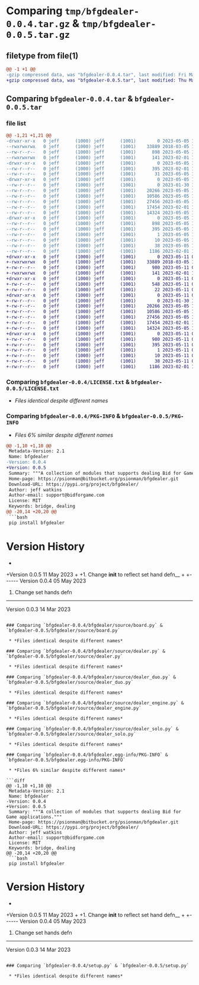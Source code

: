 # Comparing `tmp/bfgdealer-0.0.4.tar.gz` & `tmp/bfgdealer-0.0.5.tar.gz`

## filetype from file(1)

```diff
@@ -1 +1 @@
-gzip compressed data, was "bfgdealer-0.0.4.tar", last modified: Fri May  5 16:15:21 2023, max compression
+gzip compressed data, was "bfgdealer-0.0.5.tar", last modified: Thu May 11 08:39:16 2023, max compression
```

## Comparing `bfgdealer-0.0.4.tar` & `bfgdealer-0.0.5.tar`

### file list

```diff
@@ -1,21 +1,21 @@
-drwxr-xr-x   0 jeff      (1000) jeff      (1001)        0 2023-05-05 16:15:21.921491 bfgdealer-0.0.4/
--rwxrwxrwx   0 jeff      (1000) jeff      (1001)    33889 2018-03-05 16:24:54.000000 bfgdealer-0.0.4/LICENSE.txt
--rw-r--r--   0 jeff      (1000) jeff      (1001)      898 2023-05-05 16:15:21.921491 bfgdealer-0.0.4/PKG-INFO
--rwxrwxrwx   0 jeff      (1000) jeff      (1001)      141 2023-02-01 12:53:56.000000 bfgdealer-0.0.4/README.md
-drwxr-xr-x   0 jeff      (1000) jeff      (1001)        0 2023-05-05 16:15:21.918158 bfgdealer-0.0.4/bfgdealer/
--rw-r--r--   0 jeff      (1000) jeff      (1001)      395 2023-02-01 12:53:06.000000 bfgdealer-0.0.4/bfgdealer/__init__.py
--rw-r--r--   0 jeff      (1000) jeff      (1001)       31 2023-05-05 16:12:36.000000 bfgdealer-0.0.4/bfgdealer/_version.py
-drwxr-xr-x   0 jeff      (1000) jeff      (1001)        0 2023-05-05 16:15:21.921491 bfgdealer-0.0.4/bfgdealer/source/
--rw-r--r--   0 jeff      (1000) jeff      (1001)        0 2023-01-30 17:36:30.000000 bfgdealer-0.0.4/bfgdealer/source/__init__.py
--rw-r--r--   0 jeff      (1000) jeff      (1001)    20266 2023-05-05 16:12:36.000000 bfgdealer-0.0.4/bfgdealer/source/board.py
--rw-r--r--   0 jeff      (1000) jeff      (1001)    10586 2023-05-05 16:12:36.000000 bfgdealer-0.0.4/bfgdealer/source/dealer.py
--rw-r--r--   0 jeff      (1000) jeff      (1001)    27456 2023-05-05 16:12:36.000000 bfgdealer-0.0.4/bfgdealer/source/dealer_duo.py
--rw-r--r--   0 jeff      (1000) jeff      (1001)    17454 2023-02-01 13:02:59.000000 bfgdealer-0.0.4/bfgdealer/source/dealer_engine.py
--rw-r--r--   0 jeff      (1000) jeff      (1001)    14324 2023-05-05 16:12:36.000000 bfgdealer-0.0.4/bfgdealer/source/dealer_solo.py
-drwxr-xr-x   0 jeff      (1000) jeff      (1001)        0 2023-05-05 16:15:21.918158 bfgdealer-0.0.4/bfgdealer.egg-info/
--rw-r--r--   0 jeff      (1000) jeff      (1001)      898 2023-05-05 16:15:21.000000 bfgdealer-0.0.4/bfgdealer.egg-info/PKG-INFO
--rw-r--r--   0 jeff      (1000) jeff      (1001)      395 2023-05-05 16:15:21.000000 bfgdealer-0.0.4/bfgdealer.egg-info/SOURCES.txt
--rw-r--r--   0 jeff      (1000) jeff      (1001)        1 2023-05-05 16:15:21.000000 bfgdealer-0.0.4/bfgdealer.egg-info/dependency_links.txt
--rw-r--r--   0 jeff      (1000) jeff      (1001)       10 2023-05-05 16:15:21.000000 bfgdealer-0.0.4/bfgdealer.egg-info/top_level.txt
--rw-r--r--   0 jeff      (1000) jeff      (1001)       38 2023-05-05 16:15:21.921491 bfgdealer-0.0.4/setup.cfg
--rw-r--r--   0 jeff      (1000) jeff      (1001)     1186 2023-02-01 12:55:15.000000 bfgdealer-0.0.4/setup.py
+drwxr-xr-x   0 jeff      (1000) jeff      (1001)        0 2023-05-11 08:39:16.063919 bfgdealer-0.0.5/
+-rwxrwxrwx   0 jeff      (1000) jeff      (1001)    33889 2018-03-05 16:24:54.000000 bfgdealer-0.0.5/LICENSE.txt
+-rw-r--r--   0 jeff      (1000) jeff      (1001)      980 2023-05-11 08:39:16.063919 bfgdealer-0.0.5/PKG-INFO
+-rwxrwxrwx   0 jeff      (1000) jeff      (1001)      141 2023-02-01 12:53:56.000000 bfgdealer-0.0.5/README.md
+drwxr-xr-x   0 jeff      (1000) jeff      (1001)        0 2023-05-11 08:39:16.057252 bfgdealer-0.0.5/bfgdealer/
+-rw-r--r--   0 jeff      (1000) jeff      (1001)      548 2023-05-11 08:35:00.000000 bfgdealer-0.0.5/bfgdealer/__init__.py
+-rw-r--r--   0 jeff      (1000) jeff      (1001)       22 2023-05-11 08:37:22.000000 bfgdealer-0.0.5/bfgdealer/_version.py
+drwxr-xr-x   0 jeff      (1000) jeff      (1001)        0 2023-05-11 08:39:16.060586 bfgdealer-0.0.5/bfgdealer/source/
+-rw-r--r--   0 jeff      (1000) jeff      (1001)        0 2023-01-30 17:36:30.000000 bfgdealer-0.0.5/bfgdealer/source/__init__.py
+-rw-r--r--   0 jeff      (1000) jeff      (1001)    20266 2023-05-05 16:12:36.000000 bfgdealer-0.0.5/bfgdealer/source/board.py
+-rw-r--r--   0 jeff      (1000) jeff      (1001)    10586 2023-05-05 16:12:36.000000 bfgdealer-0.0.5/bfgdealer/source/dealer.py
+-rw-r--r--   0 jeff      (1000) jeff      (1001)    27456 2023-05-05 16:12:36.000000 bfgdealer-0.0.5/bfgdealer/source/dealer_duo.py
+-rw-r--r--   0 jeff      (1000) jeff      (1001)    17454 2023-02-01 13:02:59.000000 bfgdealer-0.0.5/bfgdealer/source/dealer_engine.py
+-rw-r--r--   0 jeff      (1000) jeff      (1001)    14324 2023-05-05 16:12:36.000000 bfgdealer-0.0.5/bfgdealer/source/dealer_solo.py
+drwxr-xr-x   0 jeff      (1000) jeff      (1001)        0 2023-05-11 08:39:16.060586 bfgdealer-0.0.5/bfgdealer.egg-info/
+-rw-r--r--   0 jeff      (1000) jeff      (1001)      980 2023-05-11 08:39:15.000000 bfgdealer-0.0.5/bfgdealer.egg-info/PKG-INFO
+-rw-r--r--   0 jeff      (1000) jeff      (1001)      395 2023-05-11 08:39:15.000000 bfgdealer-0.0.5/bfgdealer.egg-info/SOURCES.txt
+-rw-r--r--   0 jeff      (1000) jeff      (1001)        1 2023-05-11 08:39:15.000000 bfgdealer-0.0.5/bfgdealer.egg-info/dependency_links.txt
+-rw-r--r--   0 jeff      (1000) jeff      (1001)       10 2023-05-11 08:39:15.000000 bfgdealer-0.0.5/bfgdealer.egg-info/top_level.txt
+-rw-r--r--   0 jeff      (1000) jeff      (1001)       38 2023-05-11 08:39:16.063919 bfgdealer-0.0.5/setup.cfg
+-rw-r--r--   0 jeff      (1000) jeff      (1001)     1186 2023-02-01 12:55:15.000000 bfgdealer-0.0.5/setup.py
```

### Comparing `bfgdealer-0.0.4/LICENSE.txt` & `bfgdealer-0.0.5/LICENSE.txt`

 * *Files identical despite different names*

### Comparing `bfgdealer-0.0.4/PKG-INFO` & `bfgdealer-0.0.5/PKG-INFO`

 * *Files 6% similar despite different names*

```diff
@@ -1,10 +1,10 @@
 Metadata-Version: 2.1
 Name: bfgdealer
-Version: 0.0.4
+Version: 0.0.5
 Summary: """A collection of modules that supports dealing Bid for Game applications."""
 Home-page: https://psionman@bitbucket.org/psionman/bfgdealer.git
 Download-URL: https://pypi.org/project/bfgdealer/
 Author: jeff watkins
 Author-email: support@bidforgame.com
 License: MIT
 Keywords: bridge, dealing
@@ -20,14 +20,20 @@
 ```bash
 pip install bfgdealer
 ```
 
 
 # Version History
 
+
+Version 0.0.5 11 May 2023
+
+1. Change __init__ to reflect set hand defn__
+
+------
 Version 0.0.4 05 May 2023
 
 1. Change set hands defn
 
 ------
 
 Version 0.0.3 14 Mar 2023
```

### Comparing `bfgdealer-0.0.4/bfgdealer/source/board.py` & `bfgdealer-0.0.5/bfgdealer/source/board.py`

 * *Files identical despite different names*

### Comparing `bfgdealer-0.0.4/bfgdealer/source/dealer.py` & `bfgdealer-0.0.5/bfgdealer/source/dealer.py`

 * *Files identical despite different names*

### Comparing `bfgdealer-0.0.4/bfgdealer/source/dealer_duo.py` & `bfgdealer-0.0.5/bfgdealer/source/dealer_duo.py`

 * *Files identical despite different names*

### Comparing `bfgdealer-0.0.4/bfgdealer/source/dealer_engine.py` & `bfgdealer-0.0.5/bfgdealer/source/dealer_engine.py`

 * *Files identical despite different names*

### Comparing `bfgdealer-0.0.4/bfgdealer/source/dealer_solo.py` & `bfgdealer-0.0.5/bfgdealer/source/dealer_solo.py`

 * *Files identical despite different names*

### Comparing `bfgdealer-0.0.4/bfgdealer.egg-info/PKG-INFO` & `bfgdealer-0.0.5/bfgdealer.egg-info/PKG-INFO`

 * *Files 6% similar despite different names*

```diff
@@ -1,10 +1,10 @@
 Metadata-Version: 2.1
 Name: bfgdealer
-Version: 0.0.4
+Version: 0.0.5
 Summary: """A collection of modules that supports dealing Bid for Game applications."""
 Home-page: https://psionman@bitbucket.org/psionman/bfgdealer.git
 Download-URL: https://pypi.org/project/bfgdealer/
 Author: jeff watkins
 Author-email: support@bidforgame.com
 License: MIT
 Keywords: bridge, dealing
@@ -20,14 +20,20 @@
 ```bash
 pip install bfgdealer
 ```
 
 
 # Version History
 
+
+Version 0.0.5 11 May 2023
+
+1. Change __init__ to reflect set hand defn__
+
+------
 Version 0.0.4 05 May 2023
 
 1. Change set hands defn
 
 ------
 
 Version 0.0.3 14 Mar 2023
```

### Comparing `bfgdealer-0.0.4/setup.py` & `bfgdealer-0.0.5/setup.py`

 * *Files identical despite different names*

